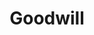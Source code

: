 ---
title: "Goodwill"
url: /jacksonville/goodwill-old-saint-augustine-road/
shop: Gebrauchtwaren
---